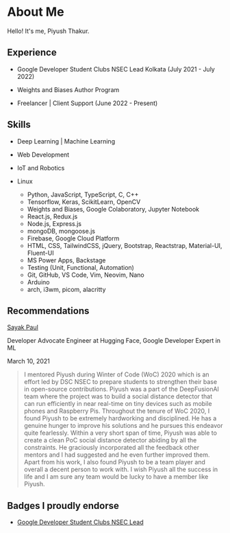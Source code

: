 # About Me

Hello! It's me, Piyush Thakur.

## Experience

* Google Developer Student Clubs NSEC Lead Kolkata (July 2021 - July 2022)

* Weights and Biases Author Program 

* Freelancer | Client Support (June 2022 - Present)

## Skills

* Deep Learning | Machine Learning

* Web Development 

* IoT and Robotics

* Linux

  * Python, JavaScript, TypeScript, C, C++
  * Tensorflow, Keras, ScikitLearn, OpenCV
  * Weights and Biases, Google Colaboratory, Jupyter Notebook 
  * React.js, Redux.js
  * Node.js, Express.js 
  * mongoDB, mongoose.js
  * Firebase, Google Cloud Platform
  * HTML, CSS, TailwindCSS, jQuery, Bootstrap, Reactstrap, Material-UI, Fluent-UI
  * MS Power Apps, Backstage
  * Testing (Unit, Functional, Automation)
  * Git, GitHub, VS Code, Vim, Neovim, Nano
  * Arduino
  * arch, i3wm, picom, alacritty

## Recommendations

[Sayak Paul](https://sayak.dev)

Developer Advocate Engineer at Hugging Face, Google Developer Expert in ML

March 10, 2021

> I mentored Piyush during Winter of Code (WoC) 2020 which is an effort led by DSC NSEC to prepare students to strengthen their base in open-source contributions. 
Piyush was a part of the DeepFusionAI team where the project was to build a social distance detector that can run efficiently in near real-time on tiny devices such as mobile phones and Raspberry Pis. Throughout the tenure of WoC 2020, I found Piyush to be extremely hardworking and disciplined. He has a genuine hunger to improve his solutions and he pursues this endeavor quite fearlessly. Within a very short span of time, Piyush was able to create a clean PoC social distance detector abiding by all the constraints. He graciously incorporated all the feedback other mentors and I had suggested and he even further improved them. 
Apart from his work, I also found Piyush to be a team player and overall a decent person to work with. I wish Piyush all the success in life and I am sure any team would be lucky to have a member like Piyush. 

## Badges I proudly endorse

* [Google Developer Student Clubs NSEC Lead](https://developers.google.com/profile/badges/community/dsc/2021/lead)